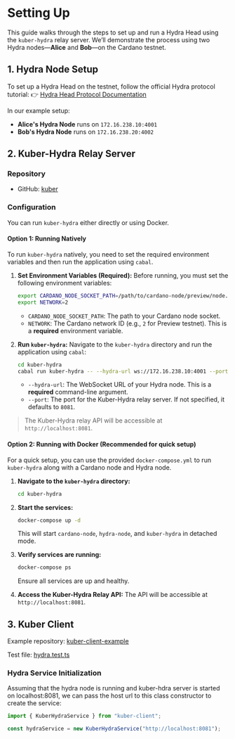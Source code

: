 # Setting Up

This guide walks through the steps to set up and run a Hydra Head using the `kuber-hydra` relay server. We’ll demonstrate the process using two Hydra nodes—**Alice** and **Bob**—on the Cardano testnet.

## **1. Hydra Node Setup**

To set up a Hydra Head on the testnet, follow the official Hydra protocol tutorial:
👉 [Hydra Head Protocol Documentation](https://hydra.family/head-protocol/docs/tutorial)

In our example setup:

- **Alice's Hydra Node** runs on `172.16.238.10:4001`
- **Bob's Hydra Node** runs on `172.16.238.20:4002`

## **2. Kuber-Hydra Relay Server**

### **Repository**

- GitHub: [kuber](https://github.com/dquadrant/kuber)

### **Configuration**

You can run `kuber-hydra` either directly or using Docker.

#### **Option 1: Running Natively**

To run `kuber-hydra` natively, you need to set the required environment variables and then run the application using `cabal`.

1.  **Set Environment Variables (Required):**
    Before running, you must set the following environment variables:
    ```bash
    export CARDANO_NODE_SOCKET_PATH=/path/to/cardano-node/preview/node.socket
    export NETWORK=2
    ```
    -   `CARDANO_NODE_SOCKET_PATH`: The path to your Cardano node socket.
    -   `NETWORK`: The Cardano network ID (e.g., `2` for Preview testnet). This is a **required** environment variable.

2.  **Run `kuber-hydra`:**
    Navigate to the `kuber-hydra` directory and run the application using `cabal`:
    ```bash
    cd kuber-hydra
    cabal run kuber-hydra -- --hydra-url ws://172.16.238.10:4001 --port 8081
    ```
    -   `--hydra-url`: The WebSocket URL of your Hydra node. This is a **required** command-line argument.
    -   `--port`: The port for the Kuber-Hydra relay server. If not specified, it defaults to `8081`.

> The Kuber-Hydra relay API will be accessible at `http://localhost:8081`.

#### **Option 2: Running with Docker (Recommended for quick setup)**

For a quick setup, you can use the provided `docker-compose.yml` to run `kuber-hydra` along with a Cardano node and Hydra node.

1.  **Navigate to the `kuber-hydra` directory:**
    ```bash
    cd kuber-hydra
    ```
2.  **Start the services:**
    ```bash
    docker-compose up -d
    ```
    This will start `cardano-node`, `hydra-node`, and `kuber-hydra` in detached mode.

3.  **Verify services are running:**
    ```bash
    docker-compose ps
    ```
    Ensure all services are up and healthy.

4.  **Access the Kuber-Hydra Relay API:**
    The API will be accessible at `http://localhost:8081`.

## **3. Kuber Client**

Example repository: [kuber-client-example](https://github.com/sireto/kuber-client-js/tree/master/hydra-example)

Test file: [hydra.test.ts](https://github.com/sireto/kuber-client-js/blob/master/__tests__/hydra.test.ts)

### Hydra Service Initialization

Assuming that the hydra node is running and kuber-hdra server is started on localhost:8081, we can pass the host url to this class constructor to create the service:

```ts
import { KuberHydraService } from "kuber-client";

const hydraService = new KuberHydraService("http://localhost:8081");
